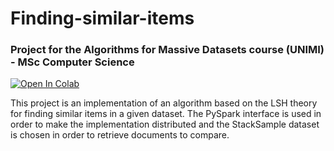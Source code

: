 # Finding-similar-items
### Project for the Algorithms for Massive Datasets course (UNIMI) - MSc Computer Science

[![Open In Colab](https://colab.research.google.com/assets/colab-badge.svg)](https://colab.research.google.com/drive/1Ri-vRM7rcD4NARfLwmOYP5o-8m8hgd53?usp=sharing)

This project is an implementation of an algorithm based on the LSH theory for finding similar items in a given dataset. The PySpark interface is used in order to make the implementation distributed and the StackSample dataset is chosen in order to retrieve documents to compare.